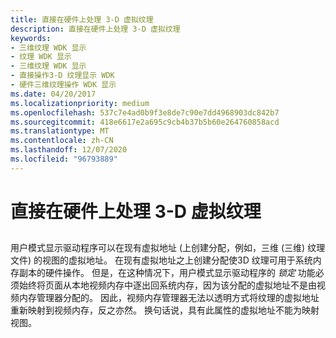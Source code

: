 ```yaml
---
title: 直接在硬件上处理 3-D 虚拟纹理
description: 直接在硬件上处理 3-D 虚拟纹理
keywords:
- 三维纹理 WDK 显示
- 纹理 WDK 显示
- 三维纹理 WDK 显示
- 直接操作3-D 纹理显示 WDK
- 硬件三维纹理操作 WDK 显示
ms.date: 04/20/2017
ms.localizationpriority: medium
ms.openlocfilehash: 537c7e4ad0b9f3e8de7c90e7dd4968903dc842b7
ms.sourcegitcommit: 418e6617e2a695c9cb4b37b5b60e264760858acd
ms.translationtype: MT
ms.contentlocale: zh-CN
ms.lasthandoff: 12/07/2020
ms.locfileid: "96793889"
---
```

# <a name="manipulating-3-d-virtual-textures-directly-from-hardware"></a>直接在硬件上处理 3-D 虚拟纹理


## <span id="ddk_manipulating_3_d_virtual_textures_directly_from_hardware_gg"></span><span id="DDK_MANIPULATING_3_D_VIRTUAL_TEXTURES_DIRECTLY_FROM_HARDWARE_GG"></span>


用户模式显示驱动程序可以在现有虚拟地址 (上创建分配，例如，三维 (三维) 纹理文件) 的视图的虚拟地址。 在现有虚拟地址之上创建分配使3D 纹理可用于系统内存副本的硬件操作。 但是，在这种情况下，用户模式显示驱动程序的 *锁定* 功能必须始终将页面从本地视频内存中逐出回系统内存，因为该分配的虚拟地址不是由视频内存管理器分配的。 因此，视频内存管理器无法以透明方式将纹理的虚拟地址重新映射到视频内存，反之亦然。 换句话说，具有此属性的虚拟地址不能为映射视图。

 

 





